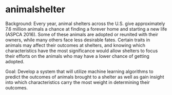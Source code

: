 # animalshelter
Background: Every year, animal shelters across the U.S. give approximately 7.6 million animals a chance at finding a forever home and starting a new life (ASPCA 2016). Some of these animals are adopted or  reunited with their owners, while many others face less desirable fates. Certain traits in animals may affect their outcomes at shelters, and knowing which characteristics have the most significance would allow shelters to focus their efforts on the animals who may have a lower chance of getting adopted. 

Goal: Develop a system that will utilize machine learning algorithms to predict the outcomes of animals brought to a shelter as well as gain insight into which characteristics carry the most weight in determining their outcomes.
